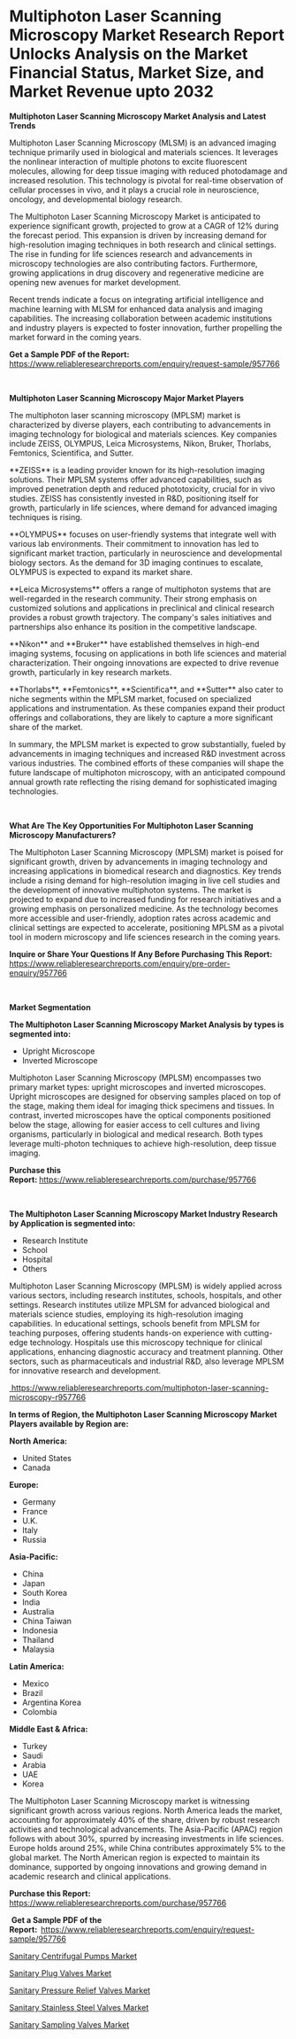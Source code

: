 <p><h1>Multiphoton Laser Scanning Microscopy Market Research Report Unlocks Analysis on the Market Financial Status, Market Size, and Market Revenue upto 2032</h1></p><p><strong>Multiphoton Laser Scanning Microscopy Market Analysis and Latest Trends</strong></p>
<p><p>Multiphoton Laser Scanning Microscopy (MLSM) is an advanced imaging technique primarily used in biological and materials sciences. It leverages the nonlinear interaction of multiple photons to excite fluorescent molecules, allowing for deep tissue imaging with reduced photodamage and increased resolution. This technology is pivotal for real-time observation of cellular processes in vivo, and it plays a crucial role in neuroscience, oncology, and developmental biology research.</p><p>The Multiphoton Laser Scanning Microscopy Market is anticipated to experience significant growth, projected to grow at a CAGR of 12% during the forecast period. This expansion is driven by increasing demand for high-resolution imaging techniques in both research and clinical settings. The rise in funding for life sciences research and advancements in microscopy technologies are also contributing factors. Furthermore, growing applications in drug discovery and regenerative medicine are opening new avenues for market development.</p><p>Recent trends indicate a focus on integrating artificial intelligence and machine learning with MLSM for enhanced data analysis and imaging capabilities. The increasing collaboration between academic institutions and industry players is expected to foster innovation, further propelling the market forward in the coming years.</p></p>
<p><strong>Get a Sample PDF of the Report:&nbsp;</strong> <a href="https://www.reliableresearchreports.com/enquiry/request-sample/957766?utm_campaign=24&utm_medium=2&utm_source=Github&utm_content=ia&utm_term=10042025&utm_id=multiphoton-laser-scanning-microscopy">https://www.reliableresearchreports.com/enquiry/request-sample/957766</a></p>
<p>&nbsp;</p>
<p><strong>Multiphoton Laser Scanning Microscopy Major Market Players</strong></p>
<p><p>The multiphoton laser scanning microscopy (MPLSM) market is characterized by diverse players, each contributing to advancements in imaging technology for biological and materials sciences. Key companies include ZEISS, OLYMPUS, Leica Microsystems, Nikon, Bruker, Thorlabs, Femtonics, Scientifica, and Sutter.</p><p>**ZEISS** is a leading provider known for its high-resolution imaging solutions. Their MPLSM systems offer advanced capabilities, such as improved penetration depth and reduced phototoxicity, crucial for in vivo studies. ZEISS has consistently invested in R&D, positioning itself for growth, particularly in life sciences, where demand for advanced imaging techniques is rising.</p><p>**OLYMPUS** focuses on user-friendly systems that integrate well with various lab environments. Their commitment to innovation has led to significant market traction, particularly in neuroscience and developmental biology sectors. As the demand for 3D imaging continues to escalate, OLYMPUS is expected to expand its market share.</p><p>**Leica Microsystems** offers a range of multiphoton systems that are well-regarded in the research community. Their strong emphasis on customized solutions and applications in preclinical and clinical research provides a robust growth trajectory. The company's sales initiatives and partnerships also enhance its position in the competitive landscape.</p><p>**Nikon** and **Bruker** have established themselves in high-end imaging systems, focusing on applications in both life sciences and material characterization. Their ongoing innovations are expected to drive revenue growth, particularly in key research markets.</p><p>**Thorlabs**, **Femtonics**, **Scientifica**, and **Sutter** also cater to niche segments within the MPLSM market, focused on specialized applications and instrumentation. As these companies expand their product offerings and collaborations, they are likely to capture a more significant share of the market.</p><p>In summary, the MPLSM market is expected to grow substantially, fueled by advancements in imaging techniques and increased R&D investment across various industries. The combined efforts of these companies will shape the future landscape of multiphoton microscopy, with an anticipated compound annual growth rate reflecting the rising demand for sophisticated imaging technologies.</p></p>
<p>&nbsp;</p>
<p><strong>What Are The Key Opportunities For Multiphoton Laser Scanning Microscopy Manufacturers?</strong></p>
<p><p>The Multiphoton Laser Scanning Microscopy (MPLSM) market is poised for significant growth, driven by advancements in imaging technology and increasing applications in biomedical research and diagnostics. Key trends include a rising demand for high-resolution imaging in live cell studies and the development of innovative multiphoton systems. The market is projected to expand due to increased funding for research initiatives and a growing emphasis on personalized medicine. As the technology becomes more accessible and user-friendly, adoption rates across academic and clinical settings are expected to accelerate, positioning MPLSM as a pivotal tool in modern microscopy and life sciences research in the coming years.</p></p>
<p><strong>Inquire or Share Your Questions If Any Before Purchasing This Report:</strong> <a href="https://www.reliableresearchreports.com/enquiry/pre-order-enquiry/957766?utm_campaign=24&utm_medium=2&utm_source=Github&utm_content=ia&utm_term=10042025&utm_id=multiphoton-laser-scanning-microscopy">https://www.reliableresearchreports.com/enquiry/pre-order-enquiry/957766</a></p>
<p>&nbsp;</p>
<p><strong>Market Segmentation</strong></p>
<p><strong>The Multiphoton Laser Scanning Microscopy Market Analysis by types is segmented into:</strong></p>
<p><ul><li>Upright Microscope</li><li>Inverted Microscope</li></ul></p>
<p><p>Multiphoton Laser Scanning Microscopy (MPLSM) encompasses two primary market types: upright microscopes and inverted microscopes. Upright microscopes are designed for observing samples placed on top of the stage, making them ideal for imaging thick specimens and tissues. In contrast, inverted microscopes have the optical components positioned below the stage, allowing for easier access to cell cultures and living organisms, particularly in biological and medical research. Both types leverage multi-photon techniques to achieve high-resolution, deep tissue imaging.</p></p>
<p><strong>Purchase this Report:&nbsp;</strong><a href="https://www.reliableresearchreports.com/purchase/957766?utm_campaign=24&utm_medium=2&utm_source=Github&utm_content=ia&utm_term=10042025&utm_id=multiphoton-laser-scanning-microscopy">https://www.reliableresearchreports.com/purchase/957766</a></p>
<p>&nbsp;</p>
<p><strong>The Multiphoton Laser Scanning Microscopy Market Industry Research by Application is segmented into:</strong></p>
<p><ul><li>Research Institute</li><li>School</li><li>Hospital</li><li>Others</li></ul></p>
<p><p>Multiphoton Laser Scanning Microscopy (MPLSM) is widely applied across various sectors, including research institutes, schools, hospitals, and other settings. Research institutes utilize MPLSM for advanced biological and materials science studies, employing its high-resolution imaging capabilities. In educational settings, schools benefit from MPLSM for teaching purposes, offering students hands-on experience with cutting-edge technology. Hospitals use this microscopy technique for clinical applications, enhancing diagnostic accuracy and treatment planning. Other sectors, such as pharmaceuticals and industrial R&D, also leverage MPLSM for innovative research and development.</p></p>
<p><a href="https://www.reliableresearchreports.com/multiphoton-laser-scanning-microscopy-r957766?utm_campaign=24&utm_medium=2&utm_source=Github&utm_content=ia&utm_term=10042025&utm_id=multiphoton-laser-scanning-microscopy">&nbsp;https://www.reliableresearchreports.com/multiphoton-laser-scanning-microscopy-r957766</a></p>
<p><strong>In terms of Region, the Multiphoton Laser Scanning Microscopy Market Players available by Region are:</strong></p>
<p>
    <p> <strong> North America: </strong>
        <ul>
            <li>United States</li>
            <li>Canada</li>
        </ul>
        </p> 
    <p> <strong> Europe: </strong>
        <ul>
            <li>Germany</li>
            <li>France</li>
            <li>U.K.</li>
            <li>Italy</li>
            <li>Russia</li>
        </ul>
        </p> 
    <p> <strong> Asia-Pacific: </strong>
        <ul>
            <li>China</li>
            <li>Japan</li>
            <li>South Korea</li>
            <li>India</li>
            <li>Australia</li>
            <li>China Taiwan</li>
            <li>Indonesia</li>
            <li>Thailand</li>
            <li>Malaysia</li>
        </ul>
        </p> 
    <p> <strong> Latin America: </strong>
        <ul>
            <li>Mexico</li>
            <li>Brazil</li>
            <li>Argentina Korea</li>
            <li>Colombia</li>
        </ul>
        </p> 
    <p> <strong> Middle East & Africa: </strong>
        <ul>
            <li>Turkey</li>
            <li>Saudi</li>
            <li>Arabia</li>
            <li>UAE</li>
            <li>Korea</li>
        </ul>
    </p>
    </p>
<p><p>The Multiphoton Laser Scanning Microscopy market is witnessing significant growth across various regions. North America leads the market, accounting for approximately 40% of the share, driven by robust research activities and technological advancements. The Asia-Pacific (APAC) region follows with about 30%, spurred by increasing investments in life sciences. Europe holds around 25%, while China contributes approximately 5% to the global market. The North American region is expected to maintain its dominance, supported by ongoing innovations and growing demand in academic research and clinical applications.</p></p>
<p><strong>Purchase this Report: </strong><a href="https://www.reliableresearchreports.com/purchase/957766?utm_campaign=24&utm_medium=2&utm_source=Github&utm_content=ia&utm_term=10042025&utm_id=multiphoton-laser-scanning-microscopy">https://www.reliableresearchreports.com/purchase/957766</a></p>
<p>&nbsp;<strong>Get a Sample PDF of the Report:&nbsp;&nbsp;</strong><a href="https://www.reliableresearchreports.com/enquiry/request-sample/957766?utm_campaign=24&utm_medium=2&utm_source=Github&utm_content=ia&utm_term=10042025&utm_id=multiphoton-laser-scanning-microscopy">https://www.reliableresearchreports.com/enquiry/request-sample/957766</a></p>
<p><strong></strong></p>
<p><p><a href="https://github.com/leptouwrites/Market-Research-Report-List-1/blob/main/sanitary-centrifugal-pumps-market.md?utm_campaign=24&utm_medium=2&utm_source=Github&utm_content=ia&utm_term=10042025&utm_id=multiphoton-laser-scanning-microscopy">Sanitary Centrifugal Pumps Market</a></p><p><a href="https://github.com/firdwsermald/Market-Research-Report-List-1/blob/main/sanitary-plug-valves-market.md?utm_campaign=24&utm_medium=2&utm_source=Github&utm_content=ia&utm_term=10042025&utm_id=multiphoton-laser-scanning-microscopy">Sanitary Plug Valves Market</a></p><p><a href="https://github.com/etapaqanee/Market-Research-Report-List-1/blob/main/sanitary-pressure-relief-valves-market.md?utm_campaign=24&utm_medium=2&utm_source=Github&utm_content=ia&utm_term=10042025&utm_id=multiphoton-laser-scanning-microscopy">Sanitary Pressure Relief Valves Market</a></p><p><a href="https://github.com/sphaabrose/Market-Research-Report-List-1/blob/main/sanitary-stainless-steel-valves-market.md?utm_campaign=24&utm_medium=2&utm_source=Github&utm_content=ia&utm_term=10042025&utm_id=multiphoton-laser-scanning-microscopy">Sanitary Stainless Steel Valves Market</a></p><p><a href="https://github.com/wilzeryammy/Market-Research-Report-List-1/blob/main/sanitary-sampling-valves-market.md?utm_campaign=24&utm_medium=2&utm_source=Github&utm_content=ia&utm_term=10042025&utm_id=multiphoton-laser-scanning-microscopy">Sanitary Sampling Valves Market</a></p></p>